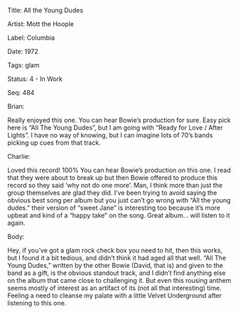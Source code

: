 Title:  All the Young Dudes

Artist: Mott the Hoople

Label:  Columbia

Date:   1972

Tags:   glam

Status: 4 - In Work

Seq:    484

Brian: 

Really enjoyed this one. You can hear Bowie’s production for sure. Easy pick here is “All The Young Dudes”, but I am going with “Ready for Love / After Lights”. I have no way of knowing, but I can imagine lots of 70’s bands picking up cues from that track. 

Charlie: 

Loved this record! 100% You can hear Bowie’s production on this one. I read that they were about to break up but then Bowie offered to produce this record so they said ‘why not do one more’. Man, I think more than just the group themselves are glad they did. I’ve been trying to avoid saying the obvious best song per album but you just can’t go wrong with “All the young dudes.” their version of “sweet Jane” is interesting too because it’s more upbeat and kind of a “happy take” on the song. Great album… will listen to it again.


Body: 

Hey, if you’ve got a glam rock check box you need to hit, then this works, but I found it a bit tedious, and didn’t think it had aged all that well. “All The Young Dudes,” written by the other Bowie (David, that is) and given to the band as a gift, is the obvious standout track, and I didn’t find anything else on the album that came close to challenging it. But even this rousing anthem seems mostly of interest as an artifact of its (not all that interesting) time. Feeling a need to cleanse my palate with a little Velvet Underground after listening to this one. 


